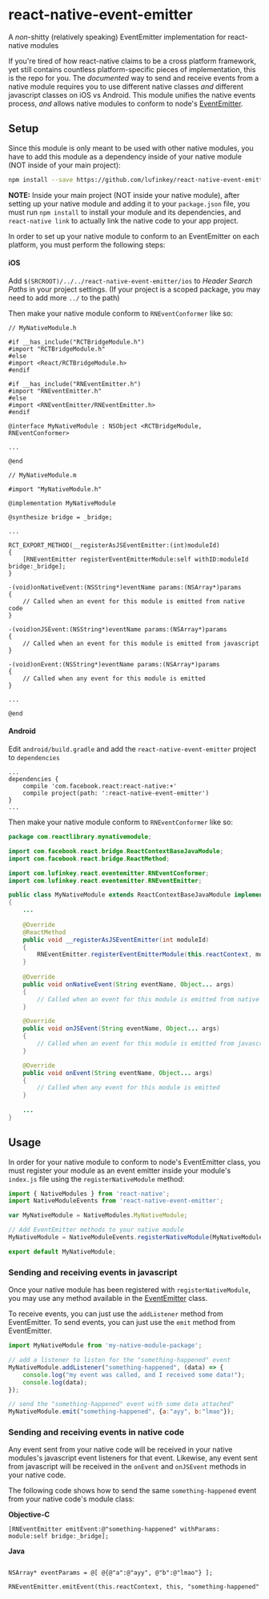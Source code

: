 
# react-native-event-emitter

A *non*-shitty (relatively speaking) EventEmitter implementation for react-native modules

If you're tired of how react-native claims to be a cross platform framework, yet still contains countless platform-specific pieces of implementation, this is the repo for you. The *documented* way to send and receive events from a native module requires you to use different native classes *and* different javascript classes on iOS vs Android. This module unifies the native events process, *and* allows native modules to conform to node's [EventEmitter](https://nodejs.org/dist/latest-v9.x/docs/api/events.html#events_class_eventemitter).

## Setup

Since this module is only meant to be used with other native modules, you have to add this module as a dependency inside of your native module (NOT inside of your main project):

```bash
npm install --save https://github.com/lufinkey/react-native-event-emitter
```

**NOTE:** Inside your main project (NOT inside your native module), after setting up your native module and adding it to your `package.json` file, you must run `npm install` to install your module and its dependencies, and `react-native link` to actually link the native code to your app project.

In order to set up your native module to conform to an EventEmitter on each platform, you must perform the following steps:

#### iOS

Add `$(SRCROOT)/../../react-native-event-emitter/ios` to *Header Search Paths* in your project settings. (If your project is a scoped package, you may need to add more `../` to the path)

Then make your native module conform to `RNEventConformer` like so:

```objc
// MyNativeModule.h

#if __has_include("RCTBridgeModule.h")
#import "RCTBridgeModule.h"
#else
#import <React/RCTBridgeModule.h>
#endif

#if __has_include("RNEventEmitter.h")
#import "RNEventEmitter.h"
#else
#import <RNEventEmitter/RNEventEmitter.h>
#endif

@interface MyNativeModule : NSObject <RCTBridgeModule, RNEventConformer>

...

@end
```

```objc
// MyNativeModule.m

#import "MyNativeModule.h"

@implementation MyNativeModule

@synthesize bridge = _bridge;

...

RCT_EXPORT_METHOD(__registerAsJSEventEmitter:(int)moduleId)
{
	[RNEventEmitter registerEventEmitterModule:self withID:moduleId bridge:_bridge];
}

-(void)onNativeEvent:(NSString*)eventName params:(NSArray*)params
{
	// Called when an event for this module is emitted from native code
}

-(void)onJSEvent:(NSString*)eventName params:(NSArray*)params
{
	// Called when an event for this module is emitted from javascript
}

-(void)onEvent:(NSString*)eventName params:(NSArray*)params
{
	// Called when any event for this module is emitted
}

...

@end

```

#### Android

Edit `android/build.gradle` and add the `react-native-event-emitter` project to `dependencies`

```
...
dependencies {
	compile 'com.facebook.react:react-native:+'
	compile project(path: ':react-native-event-emitter')
}
...
```

Then make your native module conform to `RNEventConformer` like so:

```java
package com.reactlibrary.mynativemodule;

import com.facebook.react.bridge.ReactContextBaseJavaModule;
import com.facebook.react.bridge.ReactMethod;

import com.lufinkey.react.eventemitter.RNEventConformer;
import com.lufinkey.react.eventemitter.RNEventEmitter;

public class MyNativeModule extends ReactContextBaseJavaModule implements RNEventConformer
{
	...
	
	@Override
	@ReactMethod
	public void __registerAsJSEventEmitter(int moduleId)
	{
		RNEventEmitter.registerEventEmitterModule(this.reactContext, moduleId, this);
	}
	
	@Override
	public void onNativeEvent(String eventName, Object... args)
	{
		// Called when an event for this module is emitted from native code
	}

	@Override
	public void onJSEvent(String eventName, Object... args)
	{
		// Called when an event for this module is emitted from javascript
	}

	@Override
	public void onEvent(String eventName, Object... args)
	{
		// Called when any event for this module is emitted
	}
	
	...
}
```

## Usage

In order for your native module to conform to node's EventEmitter class, you must register your module as an event emitter inside your module's `index.js` file using the `registerNativeModule` method:

```javascript
import { NativeModules } from 'react-native';
import NativeModuleEvents from 'react-native-event-emitter';

var MyNativeModule = NativeModules.MyNativeModule;

// Add EventEmitter methods to your native module
MyNativeModule = NativeModuleEvents.registerNativeModule(MyNativeModule);

export default MyNativeModule;
```

### Sending and receiving events in javascript

Once your native module has been registered with `registerNativeModule`, you may use any method available in the [EventEmitter](https://nodejs.org/dist/latest-v9.x/docs/api/events.html#events_class_eventemitter) class.

To receive events, you can just use the `addListener` method from EventEmitter. To send events, you can just use the `emit` method from EventEmitter.

```javascript
import MyNativeModule from 'my-native-module-package';

// add a listener to listen for the "something-happened" event
MyNativeModule.addListener("something-happened", (data) => {
	console.log("my event was called, and I received some data!");
	console.log(data);
});

// send the "something-happened" event with some data attached"
MyNativeModule.emit("something-happened", {a:"ayy", b:"lmao"});
```

### Sending and receiving events in native code

Any event sent from your native code will be received in your native modules's javascript event listeners for that event. Likewise, any event sent from javascript will be received in the `onEvent` and `onJSEvent` methods in your native code.

The following code shows how to send the same `something-happened` event from your native code's module class:

**Objective-C**

```objc
[RNEventEmitter emitEvent:@"something-happened" withParams: module:self bridge:_bridge];
```

**Java**

```objc

NSArray* eventParams = @[ @{@"a":@"ayy", @"b":@"lmao"} ];

RNEventEmitter.emitEvent(this.reactContext, this, "something-happened"
```

